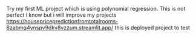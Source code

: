 Try my first ML project which is using polynomial regression. This is not perfect i know but i will improve my projects
https://housepricepredictionfromtotalrooms-8zabmq4ynspv9dkv8vzzum.streamlit.app/ this is deployed project to test
